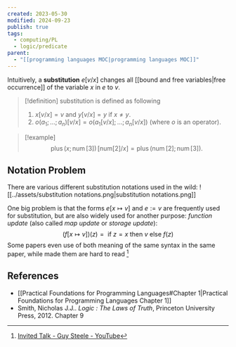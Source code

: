 ```yaml
---
created: 2023-05-30
modified: 2024-09-23
publish: true
tags:
  - computing/PL
  - logic/predicate
parent:
  - "[[programming languages MOC|programming languages MOC]]"
---
```

Intuitively, a **substitution** $e[v / x]$ changes all [[bound and free variables|free occurrence]] of the variable $x$ in $e$ to $v$.

> [!definition]
> substitution is defined as following
> 1. $x[v / x] =v$ and $y[v / x] =y$ if $x \neq y$.
> 2. $o\left(a_1 ; \ldots ; a_n\right)[v / x] =o\left( a_1[v / x] ; \ldots ; a_n[v / x]\right)$ (where $o$ is an operator).

> [!example]
> $$
>  \operatorname{plus}(x ; \operatorname{num}[3])\, [\text{num}[2] / x]=\operatorname{plus}(\operatorname{num}[2] ; \operatorname{num}[3]) .
> $$

## Notation Problem
There are various different substitution notations used in the wild:
![[../assets/substitution notations.png|substitution notations.png]]

One big problem is that the forms $e[x \mapsto v]$ and $e := v$ are frequently used for substitution, but are also widely used for another purpose: _function update_ (also called _map update_ or _storage update_):
$$
(f[x \mapsto v])(z)=\text { if } z=x \text { then } v \text { else } f(z)
$$
Some papers even use of both meaning of the same syntax in the same paper, while made them are hard to read [^1]

## References
- [[Practical Foundations for Programming Languages#Chapter 1|Practical Foundations for Programming Languages Chapter 1]]
- Smith, Nicholas J.J.. _Logic : The Laws of Truth_, Princeton University Press, 2012. Chapter 9

[^1]: [Invited Talk - Guy Steele - YouTube](https://youtu.be/dCuZkaaou0Q?si=VUxznACcfawt_df-&t=2015)